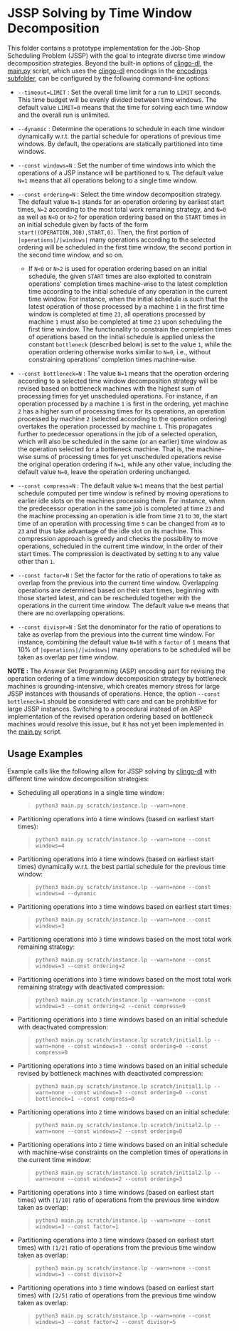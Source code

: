 # JSSP Solving by Time Window Decomposition

This folder contains a prototype implementation for the Job-Shop Scheduling Problem (JSSP) with the goal to integrate diverse time window decomposition strategies. Beyond the built-in options of [clingo-dl](https://potassco.org/labs/clingoDL/), the [main.py](`./main.py`) script, which uses the [clingo-dl](https://potassco.org/labs/clingoDL/) encodings in the [encodings subfolder](./encodings/), can be configured by the following command-line options:

* `--timeout=LIMIT` : Set the overall time limit for a run to `LIMIT` seconds. This time budget will be evenly divided between time windows. The default value `LIMIT=0` means that the time for solving each time window and the overall run is unlimited.

* `--dynamic` : Determine the operations to schedule in each time window dynamically w.r.t. the partial schedule for operations of previous time windows. By default, the operations are statically partitioned into time windows.

* `--const windows=N` : Set the number of time windows into which the operations of a JSP instance will be partitioned to `N`. The default value `N=1` means that all operations belong to a single time window.

* `--const ordering=N` : Select the time window decomposition strategy. The default value `N=1` stands for an operation ordering by earliest start times, `N=2` according to the most total work remaining strategy, and `N=0` as well as `N<0` or `N>2` for operation ordering based on the `START` times in an initial schedule given by facts of the form `start((OPERATION,JOB),START,0)`. Then, the first portion of `|operations|/|windows|` many operations according to the selected ordering will be scheduled in the first time window, the second portion in the second time window, and so on.

  * If `N<0` or `N>2` is used for operation ordering based on an initial schedule, the given `START` times are also exploited to constrain operations' completion times machine-wise to the latest completion time according to the initial schedule of any operation in the current time window. For instance, when the initial schedule is such that the latest operation of those processed by a machine `1` in the first time window is completed at time `23`, all operations processed by machine `1` must also be completed at time `23` upon scheduling the first time window. The functionality to constrain the completion times of operations based on the initial schedule is applied unless the constant `bottleneck` (described below) is set to the value `1`, while the operation ordering otherwise works similar to `N=0`, i.e., without constraining operations' completion times machine-wise.

* `--const bottleneck=N` : The value `N=1` means that the operation ordering according to a selected time window decomposition strategy will be revised based on bottleneck machines with the highest sum of processing times for yet unscheduled operations. For instance, if an operation processed by a machine `1` is first in the ordering, yet machine `2` has a higher sum of processing times for its operations, an operation processed by machine `2` (selected according to the operation ordering) overtakes the operation processed by machine `1`. This propagates further to predecessor operations in the job of a selected operation, which will also be scheduled in the same (or an earlier) time window as the operation selected for a bottleneck machine. That is, the machine-wise sums of processing times for yet unscheduled operations revise the original operation ordering if `N=1`, while any other value, including the default value `N=0`, leave the operation ordering unchanged.

* `--const compress=N` : The default value `N=1` means that the best partial schedule computed per time window is refined by moving operations to earlier idle slots on the machines processing them. For instance, when the predecessor operation in the same job is completed at time `23` and the machine processing an operation is idle from time `21` to `30`, the start time of an operation with processing time `5` can be changed from `40` to `23` and thus take advantage of the idle slot on its machine. This compression approach is greedy and checks the possibility to move operations, scheduled in the current time window, in the order of their start times. The compression is deactivated by setting `N` to any value other than `1`.

* `--const factor=N` : Set the factor for the ratio of operations to take as overlap from the previous into the current time window. Overlapping operations are determined based on their start times, beginning with those started latest, and can be rescheduled together with the operations in the current time window. The default value `N=0` means that there are no overlapping operations.

* `--const divisor=N` : Set the denominator for the ratio of operations to take as overlap from the previous into the current time window. For instance, combining the default value `N=10` with a `factor` of `1` means that 10% of `|operations|/|windows|` many operations to be scheduled will be taken as overlap per time window.

__NOTE :__ The Answer Set Programming (ASP) encoding part for revising the operation ordering of a time window decomposition strategy by bottleneck machines is grounding-intensive, which creates memory stress for large JSSP instances with thousands of operations. Hence, the option `--const bottleneck=1` should be considered with care and can be prohibitive for large JSSP instances. Switching to a procedural instead of an ASP implementation of the revised operation ordering based on bottleneck machines would resolve this issue, but it has not yet been implemented in the [main.py](`./main.py`) script.

## Usage Examples

Example calls like the following allow for JSSP solving by [clingo-dl](https://potassco.org/labs/clingoDL/) with different time window decomposition strategies:

* Scheduling all operations in a single time window:

  > `python3 main.py scratch/instance.lp --warn=none`

* Partitioning operations into `4` time windows (based on earliest start times):

  > `python3 main.py scratch/instance.lp --warn=none --const windows=4`

* Partitioning operations into `4` time windows (based on earliest start times) dynamically w.r.t. the best partial schedule for the previous time window:

  > `python3 main.py scratch/instance.lp --warn=none --const windows=4 --dynamic`

* Partitioning operations into `3` time windows based on earliest start times:

  > `python3 main.py scratch/instance.lp --warn=none --const windows=3`

* Partitioning operations into `3` time windows based on the most total work remaining strategy:

  > `python3 main.py scratch/instance.lp --warn=none --const windows=3 --const ordering=2`

* Partitioning operations into `3` time windows based on the most total work remaining strategy with deactivated compression:

  > `python3 main.py scratch/instance.lp --warn=none --const windows=3 --const ordering=2 --const compress=0`

* Partitioning operations into `3` time windows based on an initial schedule with deactivated compression:

  > `python3 main.py scratch/instance.lp scratch/initial1.lp --warn=none --const windows=3 --const ordering=0 --const compress=0`

* Partitioning operations into `3` time windows based on an initial schedule revised by bottleneck machines with deactivated compression:

  > `python3 main.py scratch/instance.lp scratch/initial1.lp --warn=none --const windows=3 --const ordering=0 --const bottleneck=1 --const compress=0`

* Partitioning operations into `2` time windows based on an initial schedule:

  > `python3 main.py scratch/instance.lp scratch/initial2.lp --warn=none --const windows=2 --const ordering=0`

* Partitioning operations into `2` time windows based on an initial schedule with machine-wise constraints on the completion times of operations in the current time window:

  > `python3 main.py scratch/instance.lp scratch/initial2.lp --warn=none --const windows=2 --const ordering=3`

* Partitioning operations into `3` time windows (based on earliest start times)
  with `⌈1/10⌉` ratio of operations from the previous time window taken as overlap:

  > `python3 main.py scratch/instance.lp --warn=none --const windows=3 --const factor=1`

* Partitioning operations into `3` time windows (based on earliest start times)
  with `⌈1/2⌉` ratio of operations from the previous time window taken as overlap:

  > `python3 main.py scratch/instance.lp --warn=none --const windows=3 --const divisor=2`

* Partitioning operations into `3` time windows (based on earliest start times)
  with `⌈2/5⌉` ratio of operations from the previous time window taken as overlap:

  > `python3 main.py scratch/instance.lp --warn=none --const windows=3 --const factor=2 --const divisor=5`
